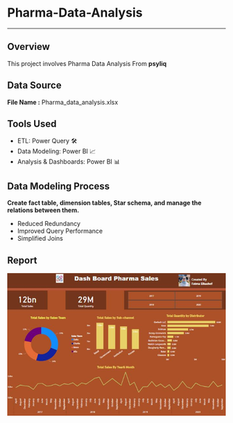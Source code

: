 # Pharma-Data-Analysis
---
## Overview
This project involves Pharma Data Analysis From **psyliq**

## Data Source
**File Name :** Pharma_data_analysis.xlsx

## Tools Used
 * ETL: Power Query 🛠️
 * Data Modeling: Power BI 📈
 * Analysis & Dashboards: Power BI 📊

## Data Modeling Process
**Create fact table, dimension tables, Star schema, and manage the relations between them.**
  * Reduced Redundancy
  * Improved Query Performance
  * Simplified Joins



## Report
 ![Analysis](https://github.com/fatma-ahme/Pharma-Data-Analysis/blob/main/Df.JPG)
